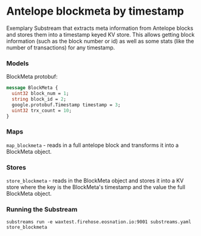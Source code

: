 Antelope blockmeta by timestamp
===============================

Exemplary Substream that extracts meta information from Antelope blocks and stores them into a timestamp keyed KV store. This allows getting block information (such as the block number or id) as well as some stats (like the number of
transactions) for any timestamp.

### Models

BlockMeta protobuf:

```protobuf
message BlockMeta {
  uint32 block_num = 1;
  string block_id = 2;
  google.protobuf.Timestamp timestamp = 3;
  uint32 trx_count = 10;
}
```

### Maps

`map_blockmeta` - reads in a full antelope block and transforms it into a BlockMeta object.

### Stores

`store_blockmeta` - reads in the BlockMeta object and stores it into a KV store where the key is the BlockMeta's
timestamp
and the value the full BlockMeta object.

### Running the Substream

```
substreams run -e waxtest.firehose.eosnation.io:9001 substreams.yaml store_blockmeta
```
